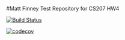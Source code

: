 #Matt Finney Test Repository for CS207 HW4

[![Build Status](https://travis-ci.org/MattFinney/cs207test.svg?branch=master)](https://travis-ci.org/MattFinney/cs207test)

[![codecov](https://codecov.io/gh/MattFinney/cs207test/branch/master/graph/badge.svg)](https://codecov.io/gh/MattFinney/cs207test)
